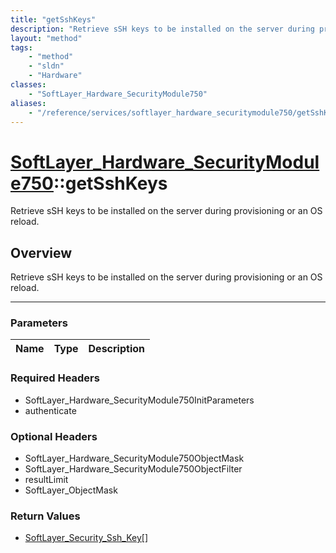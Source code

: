 ```yaml
---
title: "getSshKeys"
description: "Retrieve sSH keys to be installed on the server during provisioning or an OS reload."
layout: "method"
tags:
    - "method"
    - "sldn"
    - "Hardware"
classes:
    - "SoftLayer_Hardware_SecurityModule750"
aliases:
    - "/reference/services/softlayer_hardware_securitymodule750/getSshKeys"
---
```

# [SoftLayer_Hardware_SecurityModule750](/reference/services/SoftLayer_Hardware_SecurityModule750)::getSshKeys


Retrieve sSH keys to be installed on the server during provisioning or an OS reload.


## Overview 
Retrieve sSH keys to be installed on the server during provisioning or an OS reload.

-----

### Parameters 
|Name | Type | Description |
| --- | --- | --- |


### Required Headers
* SoftLayer_Hardware_SecurityModule750InitParameters
* authenticate


### Optional Headers
* SoftLayer_Hardware_SecurityModule750ObjectMask
* SoftLayer_Hardware_SecurityModule750ObjectFilter
* resultLimit
* SoftLayer_ObjectMask

### Return Values
* <a href='/reference/datatypes/SoftLayer_Security_Ssh_Key'>SoftLayer_Security_Ssh_Key[] </a>




